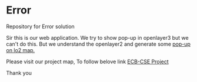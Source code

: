 # Error
Repository for Error solution


Sir this is our web application. We try to show pop-up in openlayer3 but we can't do this. But we understand the openlayer2 and generate some <a href="https://ravirajpurohit.github.io/Error/map.html">pop-up on lo2 map.</a>

Please visit our project map, To follow belove link
<a href="https://ravirajpurohit.github.io/Error">ECB-CSE Project</a>

Thank you
